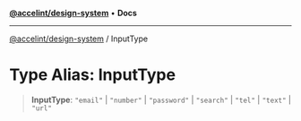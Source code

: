 [**@accelint/design-system**](../README.md) • **Docs**

***

[@accelint/design-system](../README.md) / InputType

# Type Alias: InputType

> **InputType**: `"email"` \| `"number"` \| `"password"` \| `"search"` \| `"tel"` \| `"text"` \| `"url"`

